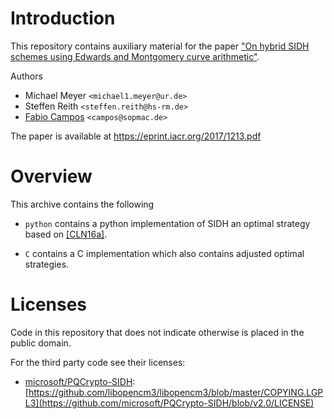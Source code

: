 # Introduction 

This repository contains auxiliary material for the paper ["On hybrid SIDH schemes using Edwards and Montgomery curve arithmetic"](https://eprint.iacr.org/2017/1213).

Authors
 - Michael Meyer `<michael1.meyer@ur.de>`
 - Steffen Reith `<steffen.reith@hs-rm.de>`
 - [Fabio Campos](https://www.sopmac.de/) `<campos@sopmac.de>` 

The paper is available at https://eprint.iacr.org/2017/1213.pdf


# Overview

This archive contains the following 
 - `python` contains a python implementation of SIDH an optimal strategy based on [[CLN16a]](https://doi.org/10.1007/978-3-662-53018-4_21.).

- `C` contains a C implementation which also contains adjusted optimal strategies.
  
# Licenses

Code in this repository that does not indicate otherwise is placed in the public domain. 

For the third party code see their licenses:
- [microsoft/PQCrypto-SIDH](https://github.com/microsoft/PQCrypto-SIDH): [https://github.com/libopencm3/libopencm3/blob/master/COPYING.LGPL3](https://github.com/microsoft/PQCrypto-SIDH/blob/v2.0/LICENSE)
